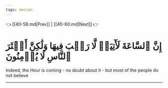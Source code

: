 ```yaml
---
tags: meccan
---
```


👈 [[40-58.md|Prev]] | [[40-60.md|Next]] 👉

# إِنَّ ٱلسَّاعَةَ لَأٓتِيَةٞ لَّا رَيۡبَ فِيهَا وَلَٰكِنَّ أَكۡثَرَ ٱلنَّاسِ لَا يُؤۡمِنُونَ

Indeed, the Hour is coming - no doubt about it - but most of the people do not believe

---

